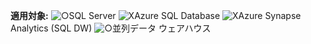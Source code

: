 <Token>**適用対象:** ![○](media/yes.png)SQL Server ![X](media/no.png)Azure SQL Database ![X](media/no.png)Azure Synapse Analytics (SQL DW) ![○](media/yes.png)並列データ ウェアハウス </Token>
